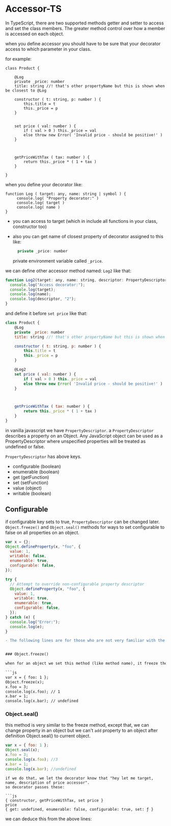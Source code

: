 # Accessor-TS

In TypeScript, there are two supported methods getter and setter to access and set the class members. The greater method control over how a member is accessed on each object.

when you define accessor you should have to be sure that your decorator access to which parameter in your class.

for example:

```
class Product {

    @Log
    private _price: number
    title: string //! that's other propertyName but this is shown when be closest to @Log

    constructor ( t: string, p: number ) {
        this.title = t
        this._price = p
    }


    set price ( val: number ) {
        if ( val > 0 ) this._price = val
        else throw new Error( 'Invalid price - should be positive!' )
    }



    getPriceWithTax ( tax: number ) {
        return this._price * ( 1 + tax )
    }

}

```

when you define your decorator like:

```
function Log ( target: any, name: string | symbol ) {
     console.log( "Property decorator:" )
     console.log( target )
     console.log( name )
}
```

- you can access to target (which in include all functions in your class, constructor too)
- also you can get name of closest property of decorator assigned to this like:

  ```js
    private _price: number
  ```

  private environment variable called `_price`.

we can define other accessor method named: `Log2` like that:

```js
function Log2(target: any, name: string, descriptor: PropertyDescriptor) {
  console.log("Access decorator:");
  console.log(target);
  console.log(name);
  console.log(descriptor, "2");
}
```

and define it before `set price` like that:

```js
class Product {
    @Log
    private _price: number
    title: string //! that's other propertyName but this is shown when be closest to @Log

    constructor ( t: string, p: number ) {
        this.title = t
        this._price = p
    }

    @Log2
    set price ( val: number ) {
        if ( val > 0 ) this._price = val
        else throw new Error( 'Invalid price - should be positive!' )
    }



    getPriceWithTax ( tax: number ) {
        return this._price * ( 1 + tax )
    }
}
```

in vanilla javascript we have `PropertyDescriptor`.
a `PropertyDescriptor` describes a property on an Object. Any JavaScript object can be used as a PropertyDescriptor where unspecified properties will be treated as undefined or false.

`PropertyDescriptor` has above keys.

- configurable (boolean)
- enumerable (boolean)
- get (getFunction)
- set (setFunction)
- value (object)
- writable (boolean)

## Configurable

if configurable key sets to true, `PropertyDescriptor` can be changed later. `Object.freeze()` and `Object.seal()` methods for ways to set configurable to false on all properties on an object.

```js
var x = {};
Object.defineProperty(x, "foo", {
  value: 1,
  writable: false,
  enumerable: true,
  configurable: false,
});

try {
  // Attempt to override non-configurable property descriptor
  Object.defineProperty(x, "foo", {
    value: 1,
    writable: true,
    enumerable: true,
    configurable: false,
  });
} catch (e) {
  console.log("Error:");
  console.log(e);
}
```

````diff
- The following lines are for those who are not very familiar with the two methods mentioned


### Object.freeze()

when for an object we set this method (like method name), it freeze the object and we can't add or change property or key | value in the object after definition them like below code:

```js
var x = { foo: 1 };
Object.freeze(x);
x.foo = 3;
console.log(x.foo); // 1
x.bar = 1;
console.log(x.bar); // undefined
````

### Object.seal()

this method is very similar to the freeze method, except that, we can change property in an object but we can't `add` property to an object after definition Object.seal() to current object.

```js
var x = { foo: 1 };
Object.seal(x);
x.foo = 3;
console.log(x.foo); //3
x.bar = 1;
console.log(x.bar); //undefined
```

````
if we do that, we let the decorator know that "hey let me target, name, description of price accessor".
so decorator passes these:

```js
{ constructor, getPriceWithTax, set price }
price
{ get: undefined, enumerable: false, configurable: true, set: ƒ }
````

we can deduce this from the above lines:
